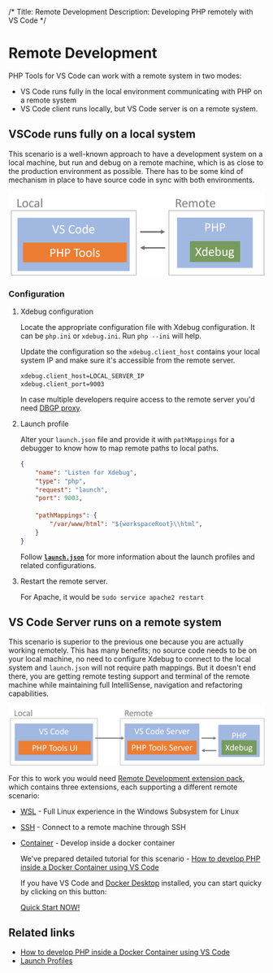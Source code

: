 /*
Title: Remote Development
Description: Developing PHP remotely with VS Code
*/

# Remote Development

PHP Tools for VS Code can work with a remote system in two modes:

 - VS Code runs fully in the local environment communicating with PHP on a remote system
 - VS Code client runs locally, but VS Code server is on a remote system.

## VSCode runs fully on a local system

This scenario is a well-known approach to have a development system on a local machine, but run and debug on a remote machine, which is as close to the production environment as possible. There has to be some kind of mechanism in place to have source code in sync with both environments.

![Schema remote legacy](imgs/schema-legacy-remote.png)

### Configuration

1. Xdebug configuration

   Locate the appropriate configuration file with Xdebug configuration. It can be `php.ini` or `xdebug.ini`. Run `php --ini` will help.

   Update the configuration so the `xdebug.client_host` contains your local system IP and make sure it's accessible from the remote server.

   ```
   xdebug.client_host=LOCAL_SERVER_IP
   xdebug.client_port=9003
   ```

   In case multiple developers require access to the remote server you'd need [DBGP proxy](dbgp-proxy).

2. Launch profile

   Alter your `launch.json` file and provide it with `pathMappings` for a debugger to know how to map remote paths to local paths. 

    ```json
    {
        "name": "Listen for Xdebug",
        "type": "php",
        "request": "launch",
        "port": 9003,

        "pathMappings": {
            "/var/www/html": "${workspaceRoot}\\html",
        }
    }
    ```

    Follow [**`launch.json`**](debug/launch-json) for more information about the launch profiles and related configurations.

3. Restart the remote server. 

    For Apache, it would be `sudo service apache2 restart`

## VS Code Server runs on a remote system

This scenario is superior to the previous one because you are actually working remotely. This has many benefits; no source code needs to be on your local machine, no need to configure Xdebug to connect to the local system and `launch.json` will not require path mappings. But it doesn't end there, you are getting remote testing support and terminal of the remote machine while maintaining full IntelliSense, navigation and refactoring capabilities.

![Schema remote legacy](imgs/schema-remote.png)

For this to work you would need [Remote Development extension pack](https://aka.ms/vscode-remote/download/extension), which contains three extensions, each supporting a different remote scenario:

- [WSL](https://aka.ms/vscode-remote/download/wsl) - Full Linux experience in the Windows Subsystem for Linux
- [SSH](https://aka.ms/vscode-remote/download/ssh) - Connect to a remote machine through SSH
- [Container](https://aka.ms/vscode-remote/download/containers) - Develop inside a docker container
   
   We've prepared detailed tutorial for this scenario - [How to develop PHP inside a Docker Container using VS Code](https://blog.devsense.com/2022/develop-php-in-docker)

   If you have VS Code and [Docker Desktop](https://www.docker.com/products/docker-desktop/) installed, you can start quicky by clicking on this button:
    <div>
    <a class="btn btn-primary" href="vscode://ms-vscode-remote.remote-containers/cloneInVolume?url=https://github.com/DEVSENSE/vscode-remote-sample-php">Quick Start NOW!</a>
    </div>

## Related links

- [How to develop PHP inside a Docker Container using VS Code](https://blog.devsense.com/2022/develop-php-in-docker)
- [Launch Profiles](debug/launch-json)
